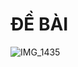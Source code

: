 # ĐỀ BÀI

![IMG_1435](https://user-images.githubusercontent.com/84088181/136765825-8d706081-7f57-418c-b9b8-1e6f180378f6.JPG)


